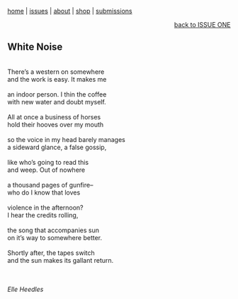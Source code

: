 [home](index.md) | [issues](issues.md) | [about](about.md) | [shop](shop.md)  |  [submissions](submit.md)

<div align="right">
  <a href="issueone.html">back to ISSUE ONE</a>
</div>

## White Noise <br>
<br>
There’s a western on somewhere <br>
and the work is easy. It makes me <br>
<br>
an indoor person. I thin the coffee <br>
with new water and doubt myself. <br>
<br>
All at once a business of horses <br>
hold their hooves over my mouth <br>
<br>
so the voice in my head barely manages <br>
a sideward glance, a false gossip, <br>
<br>
like who’s going to read this <br>
and weep. Out of nowhere <br>
<br>
a thousand pages of gunfire– <br>
who do I know that loves <br>
<br>
violence in the afternoon? <br>
I hear the credits rolling,<br>
<br>
the song that accompanies sun <br>
on it’s way to somewhere better. <br>
<br>
Shortly after, the tapes switch <br>
and the sun makes its gallant return. <br>
<br>
<br>

*Elle Heedles*
